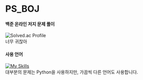 # PS_BOJ
#### 백준 온라인 저지 문제 풀이
![Solved.ac Profile](http://mazassumnida.wtf/api/v2/generate_badge?boj=youdid)
<br>너무 귀찮아<br>



#### 사용 언어
[![My Skills](https://skillicons.dev/icons?i=py,c&theme=light)](https://skillicons.dev)<br>
대부분의 문제는 Python을 사용하지만, 가끔씩 다른 언어도 사용합니다. 
